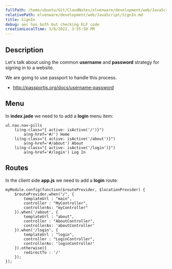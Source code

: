 ```yaml
---
fullPath: /home/ubuntu/Git/CloudNotes/elvenware/development/web/JavaScript/SignIn.md
relativePath: elvenware/development/web/JavaScript/SignIn.md
title: SignIn
debug: aec has both but checking ELF code
creationLocalTime: 3/8/2022, 3:55:50 PM
---
```


<!-- toc -->
<!-- tocstop -->

## Description

Let's talk about using the common **username** and **password** strategy for signing in to a website.

We are going to use passport to handle this process.

- <http://passportjs.org/docs/username-password>

## Menu

In **index.jade** we need to to add a **login** menu item:

```
ul.nav.nav-pills
	li(ng-class="{ active: isActive('/')}")
		a(ng-href='#/') Home
	li(ng-class="{ active: isActive('/about')}")
		a(ng-href='#/about') About
	li(ng-class="{ active: isActive('/login')}")
		a(ng-href='#/login') Log In
```

## Routes

In the client side **app.js** we need to add a **login** route:

```
myModule.config(function($routeProvider, $locationProvider) {
    $routeProvider.when("/", {
        templateUrl : "main",
        controller : "MyController",
        controllerAs: "myController"
    }).when('/about', {
        templateUrl : "about",
        controller : "AboutController",
        controllerAs: 'aboutController'
    }).when('/login', {
        templateUrl : "login",
        controller : "LoginController",
        controllerAs: 'loginController'
    }).otherwise({
        redirectTo : '/'
    });
});

```